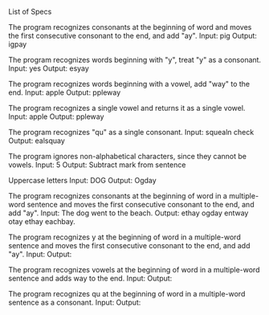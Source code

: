 List of Specs

The program recognizes consonants at the beginning of word and moves the first consecutive consonant to the end, and add "ay".
  Input: pig
  Output: igpay

The program recognizes words beginning with "y", treat "y" as a consonant.
  Input: yes
  Output: esyay

The program recognizes words beginning with a vowel, add "way" to the end.
  Input: apple
  Output: ppleway

The program recognizes a single vowel and returns it as a single vowel.
  Input: apple
  Output: ppleway

The program recognizes "qu" as a single consonant.
  Input: squealn check
  Output: ealsquay

The program ignores non-alphabetical characters, since they cannot be vowels.
  Input: 5
  Output: Subtract mark from sentence

Uppercase letters
  Input: DOG
  Output: Ogday

The program recognizes consonants at the beginning of word in a multiple-word sentence and moves the first consecutive consonant to the end, and add "ay".
  Input: The dog went to the beach.
  Output: ethay ogday entway otay ethay eachbay.

The program recognizes y at the beginning of word in a multiple-word sentence and moves the first consecutive consonant to the end, and add "ay".
  Input:
  Output:

  The program recognizes vowels at the beginning of word in a multiple-word sentence and adds way to the end.
    Input:
    Output:

The program recognizes qu at the beginning of word in a multiple-word sentence as a consonant.
    Input:
    Output:
